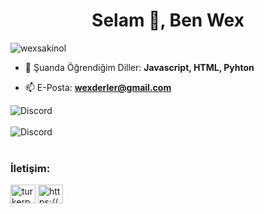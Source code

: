 <h1 align="center">Selam 👋, Ben Wex</h1>

<p align="left"> <img src="https://komarev.com/ghpvc/?username=wexsakinol&label=Profile%20views&color=0e75b6&style=flat" alt="wexsakinol" /> </p>


- 🌱 Şuanda Öğrendiğim Diller: **Javascript, HTML, Pyhton**

- 📫 E-Posta: **wexderler@gmail.com**

![Discord](https://discord.c99.nl/widget/theme-3/773265176597626950.png)<br><br> ![Discord](https://discord.c99.nl/widget/theme-3/728161454288535604.png)<br><br> 


<h3 align="left">İletişim:</h3>
<p align="left">
<a href="https://instagram.com/wexsakinol" target="blank"><img align="center" src="https://raw.githubusercontent.com/rahuldkjain/github-profile-readme-generator/master/src/images/icons/Social/instagram.svg" alt="turkerpw" height="30" width="40" /></a>
<a href="https://discord.gg/https://discord.gg/agYKje55XB" target="blank"><img align="center" src="https://raw.githubusercontent.com/rahuldkjain/github-profile-readme-generator/master/src/images/icons/Social/discord.svg" alt="https://discord.gg/agYKje55XB" height="30" width="40" /></a>
</p>



